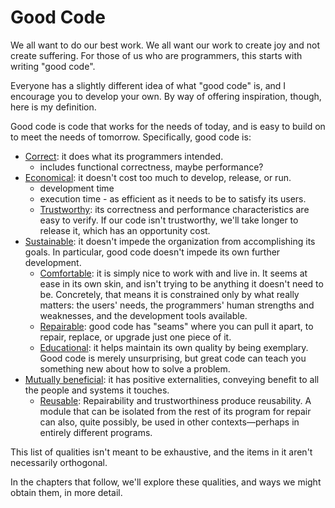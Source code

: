 # Good Code

We all want to do our best work. We all want our work to create joy and not create suffering. For those of us who are programmers, this starts with writing "good code".

Everyone has a slightly different idea of what "good code" is, and I encourage you to develop your own. By way of offering inspiration, though, here is my definition.

Good code is code that works for the needs of today, and is easy to build on to meet the needs of tomorrow. Specifically, good code is:

- [Correct](correctness.html): it does what its programmers intended.
  - includes functional correctness, maybe performance?
- [Economical](economy.html): it doesn't cost too much to develop, release, or run.
  - development time
  - execution time - as efficient as it needs to be to satisfy its users.
  - [Trustworthy](trustworthiness.html): its correctness and performance characteristics are easy to verify. If our code isn't trustworthy, we'll take longer to release it, which has an opportunity cost.
- [Sustainable](sustainability.html): it doesn't impede the organization from accomplishing its goals. In particular, good code doesn't impede its own further development.
  - [Comfortable](comfort.html): it is simply nice to work with and live in. It seems at ease in its own skin, and isn't trying to be anything it doesn't need to be. Concretely, that means it is constrained only by what really matters: the users' needs, the programmers' human strengths and weaknesses, and the development tools available.
  - [Repairable](repairability.html): good code has "seams" where you can pull it apart, to repair, replace, or upgrade just one piece of it.
  - [Educational](#): it helps maintain its own quality by being exemplary. Good code is merely unsurprising, but great code can teach you something new about how to solve a problem.
- [Mutually beneficial](mutual-benefit.html): it has positive externalities, conveying benefit to all the people and systems it touches.
  - [Reusable](reusability.html): Repairability and trustworthiness produce reusability. A module that can be isolated from the rest of its program for repair can also, quite possibly, be used in other contexts—perhaps in entirely different programs.

This list of qualities isn't meant to be exhaustive, and the items in it aren't necessarily orthogonal.

In the chapters that follow, we'll explore these qualities, and ways we might obtain them, in more detail.